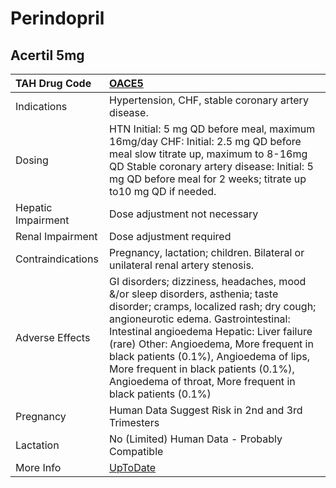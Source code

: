 # Perindopril

## Acertil 5mg

| TAH Drug Code      | [OACE5](https://www.tahsda.org.tw/drugs/hissearch.php?drug_code=OACE5)                                                                                                                                                                                                                                                                                                                                     |
|:-------------------|:-----------------------------------------------------------------------------------------------------------------------------------------------------------------------------------------------------------------------------------------------------------------------------------------------------------------------------------------------------------------------------------------------------------|
| Indications        | Hypertension, CHF, stable coronary artery disease.                                                                                                                                                                                                                                                                                                                                                         |
| Dosing             | HTN Initial: 5 mg QD before meal, maximum 16mg/day CHF: Initial: 2.5 mg QD before meal slow titrate up, maximum to 8-16mg QD Stable coronary artery disease: Initial: 5 mg QD before meal for 2 weeks; titrate up to10 mg QD if needed.                                                                                                                                                                    |
| Hepatic Impairment | Dose adjustment not necessary                                                                                                                                                                                                                                                                                                                                                                              |
| Renal Impairment   | Dose adjustment required                                                                                                                                                                                                                                                                                                                                                                                   |
| Contraindications  | Pregnancy, lactation; children. Bilateral or unilateral renal artery stenosis.                                                                                                                                                                                                                                                                                                                             |
| Adverse Effects    | GI disorders; dizziness, headaches, mood &/or sleep disorders, asthenia; taste disorder; cramps, localized rash; dry cough; angioneurotic edema. Gastrointestinal: Intestinal angioedema Hepatic: Liver failure (rare) Other: Angioedema, More frequent in black patients (0.1%), Angioedema of lips, More frequent in black patients (0.1%), Angioedema of throat, More frequent in black patients (0.1%) |
| Pregnancy          | Human Data Suggest Risk in 2nd and 3rd Trimesters                                                                                                                                                                                                                                                                                                                                                          |
| Lactation          | No (Limited) Human Data - Probably Compatible                                                                                                                                                                                                                                                                                                                                                              |
| More Info          | [UpToDate](https://www.uptodate.com/contents/perindopril-drug-information)                                                                                                                                                                                                                                                                                                                                 |

